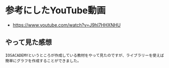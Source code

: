 # 参考にしたYouTube動画
- https://www.youtube.com/watch?v=J9hl7HHXNHU

## やって見た感想
```
IOSACADEMYというところが作成している教材をやって見たのですが、ライブラリーを使えば簡単にグラフを作成することができました。
```

